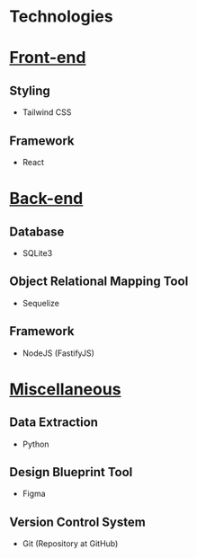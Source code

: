 # Technologies

# <u>Front-end</u>

## Styling

- Tailwind CSS

## Framework

- React

# <u>Back-end</u>

## Database

- SQLite3

## Object Relational Mapping Tool

- Sequelize

## Framework

- NodeJS (FastifyJS)

# <u>Miscellaneous</u>

## Data Extraction

- Python

## Design Blueprint Tool

- Figma

## Version Control System

- Git (Repository at GitHub)
